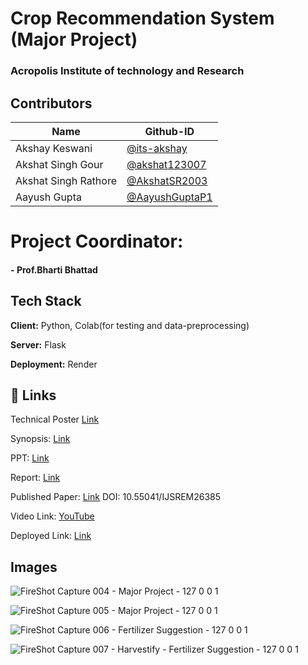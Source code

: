 # Crop Recommendation System (Major Project)
### Acropolis Institute of technology and Research


## Contributors

| Name  | Github-ID |
| ------------- | ------------- |
| Akshay Keswani  | [@its-akshay](https://www.github.com/its-akshay)  |
| Akshat Singh Gour  | [@akshat123007](https://github.com/akshat123007)  |
| Akshat Singh Rathore  | [@AkshatSR2003](https://github.com/AkshatSR2003)  |
| Aayush Gupta  | [@AayushGuptaP1](https://github.com/AayushGuptaP1)  |


# Project Coordinator:
#### - **Prof.Bharti Bhattad**

## Tech Stack

**Client:** Python, Colab(for testing and data-preprocessing)

**Server:** Flask

**Deployment:** Render


## 🔗 Links


Technical Poster
[Link](https://drive.google.com/file/d/1MyPM8ytml_wTsUknq1_BzMiKAb4E3aLn/view?usp=sharing)

Synopsis: [Link](https://docs.google.com/document/d/17g8hYTehLC2yCQF0jGgs8T8eBAlk48dCYvA9PZKhjfo/edit?usp=sharing)

PPT: [Link](https://drive.google.com/file/d/11XW76bleYvU6EUuLBDcWkFdhT_doXqua/view?usp=sharing)

Report: [Link](https://drive.google.com/file/d/19d7xwPH6pAgxbXhOEcz59R6lvBxUuTkz/view?usp=sharing)

Published Paper: [Link](https://ijsrem.com/download/crop-recommendation-system-2/)
DOI: 10.55041/IJSREM26385

Video Link: [YouTube](https://youtu.be/jrtc1kDfmSg)

Deployed Link: [Link](https://farmeasy-1gav.onrender.com/)


## Images

![FireShot Capture 004 - Major Project - 127 0 0 1](https://github.com/its-akshay/MajorProject/assets/71098450/435d5f3c-553c-4ea5-a374-44e0a1a4913a)

![FireShot Capture 005 - Major Project - 127 0 0 1](https://github.com/its-akshay/MajorProject/assets/71098450/eb984e8c-dae1-42a5-baf2-d0cdb6fc5d40)

![FireShot Capture 006 - Fertilizer Suggestion - 127 0 0 1](https://github.com/its-akshay/MajorProject/assets/71098450/5498c387-269b-46e1-b65d-9669e6c58d87)

![FireShot Capture 007 - Harvestify - Fertilizer Suggestion - 127 0 0 1](https://github.com/its-akshay/MajorProject/assets/71098450/850e51b3-45c5-4776-8fdb-cbe0781b666c)
